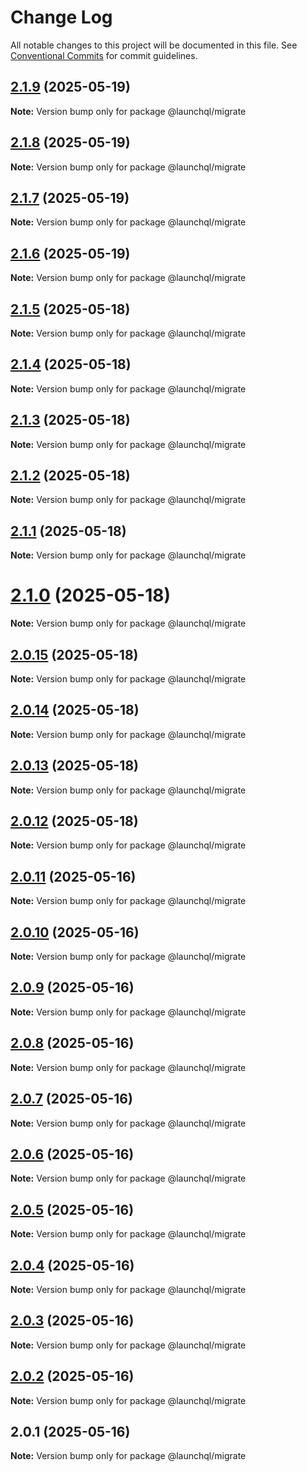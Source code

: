 # Change Log

All notable changes to this project will be documented in this file.
See [Conventional Commits](https://conventionalcommits.org) for commit guidelines.

## [2.1.9](https://github.com/launchql/launchql/compare/@launchql/migrate@2.1.8...@launchql/migrate@2.1.9) (2025-05-19)

**Note:** Version bump only for package @launchql/migrate





## [2.1.8](https://github.com/launchql/launchql/compare/@launchql/migrate@2.1.7...@launchql/migrate@2.1.8) (2025-05-19)

**Note:** Version bump only for package @launchql/migrate





## [2.1.7](https://github.com/launchql/launchql/compare/@launchql/migrate@2.1.6...@launchql/migrate@2.1.7) (2025-05-19)

**Note:** Version bump only for package @launchql/migrate





## [2.1.6](https://github.com/launchql/launchql/compare/@launchql/migrate@2.1.5...@launchql/migrate@2.1.6) (2025-05-19)

**Note:** Version bump only for package @launchql/migrate





## [2.1.5](https://github.com/launchql/launchql/compare/@launchql/migrate@2.1.4...@launchql/migrate@2.1.5) (2025-05-18)

**Note:** Version bump only for package @launchql/migrate





## [2.1.4](https://github.com/launchql/launchql/compare/@launchql/migrate@2.1.3...@launchql/migrate@2.1.4) (2025-05-18)

**Note:** Version bump only for package @launchql/migrate





## [2.1.3](https://github.com/launchql/launchql/compare/@launchql/migrate@2.1.2...@launchql/migrate@2.1.3) (2025-05-18)

**Note:** Version bump only for package @launchql/migrate





## [2.1.2](https://github.com/launchql/launchql/compare/@launchql/migrate@2.1.1...@launchql/migrate@2.1.2) (2025-05-18)

**Note:** Version bump only for package @launchql/migrate





## [2.1.1](https://github.com/launchql/launchql/compare/@launchql/migrate@2.1.0...@launchql/migrate@2.1.1) (2025-05-18)

**Note:** Version bump only for package @launchql/migrate





# [2.1.0](https://github.com/launchql/launchql/compare/@launchql/migrate@2.0.15...@launchql/migrate@2.1.0) (2025-05-18)

**Note:** Version bump only for package @launchql/migrate





## [2.0.15](https://github.com/launchql/launchql/compare/@launchql/migrate@2.0.14...@launchql/migrate@2.0.15) (2025-05-18)

**Note:** Version bump only for package @launchql/migrate





## [2.0.14](https://github.com/launchql/launchql/compare/@launchql/migrate@2.0.13...@launchql/migrate@2.0.14) (2025-05-18)

**Note:** Version bump only for package @launchql/migrate





## [2.0.13](https://github.com/launchql/launchql/compare/@launchql/migrate@2.0.12...@launchql/migrate@2.0.13) (2025-05-18)

**Note:** Version bump only for package @launchql/migrate





## [2.0.12](https://github.com/launchql/launchql/compare/@launchql/migrate@2.0.11...@launchql/migrate@2.0.12) (2025-05-18)

**Note:** Version bump only for package @launchql/migrate





## [2.0.11](https://github.com/launchql/launchql/compare/@launchql/migrate@2.0.10...@launchql/migrate@2.0.11) (2025-05-16)

**Note:** Version bump only for package @launchql/migrate





## [2.0.10](https://github.com/launchql/launchql/compare/@launchql/migrate@2.0.9...@launchql/migrate@2.0.10) (2025-05-16)

**Note:** Version bump only for package @launchql/migrate





## [2.0.9](https://github.com/launchql/launchql/compare/@launchql/migrate@2.0.8...@launchql/migrate@2.0.9) (2025-05-16)

**Note:** Version bump only for package @launchql/migrate





## [2.0.8](https://github.com/launchql/launchql/compare/@launchql/migrate@2.0.7...@launchql/migrate@2.0.8) (2025-05-16)

**Note:** Version bump only for package @launchql/migrate





## [2.0.7](https://github.com/launchql/launchql/compare/@launchql/migrate@2.0.6...@launchql/migrate@2.0.7) (2025-05-16)

**Note:** Version bump only for package @launchql/migrate





## [2.0.6](https://github.com/launchql/launchql/compare/@launchql/migrate@2.0.5...@launchql/migrate@2.0.6) (2025-05-16)

**Note:** Version bump only for package @launchql/migrate





## [2.0.5](https://github.com/launchql/launchql/compare/@launchql/migrate@2.0.4...@launchql/migrate@2.0.5) (2025-05-16)

**Note:** Version bump only for package @launchql/migrate





## [2.0.4](https://github.com/launchql/launchql/compare/@launchql/migrate@2.0.3...@launchql/migrate@2.0.4) (2025-05-16)

**Note:** Version bump only for package @launchql/migrate





## [2.0.3](https://github.com/launchql/launchql/compare/@launchql/migrate@2.0.2...@launchql/migrate@2.0.3) (2025-05-16)

**Note:** Version bump only for package @launchql/migrate





## [2.0.2](https://github.com/launchql/launchql/compare/@launchql/migrate@2.0.1...@launchql/migrate@2.0.2) (2025-05-16)

**Note:** Version bump only for package @launchql/migrate





## 2.0.1 (2025-05-16)

**Note:** Version bump only for package @launchql/migrate
